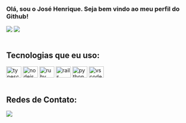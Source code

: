 ### Olá, sou o José Henrique. Seja bem vindo ao meu perfil do Github!

<div>
    <a href=""><img src="https://github-readme-stats.vercel.app/api?username=josehenriquepg&show_icons=true&theme=github_dark_dimmed&count_private=true&hide_rank=true&hide_title=true"/></a>
    <a href=""><img src="https://github-readme-stats.vercel.app/api/top-langs/?username=josehenriquepg&langs_count=8&theme=github_dark_dimmed&hide=html,css&hide_title=true&layout=compact"/></a>
</div>
<br/>

## Tecnologias que eu uso:

<div style="display: inline_block">
    <img align="center" alt="typescript" height="30" width="40" src="https://cdn.jsdelivr.net/gh/devicons/devicon/icons/typescript/typescript-original.svg" />
    <img align="center" alt="nodejs" height="30" width="40" src="https://cdn.jsdelivr.net/gh/devicons/devicon/icons/nodejs/nodejs-original.svg" />      
    <img align="center" alt="ruby" height="30" width="40" src="https://cdn.jsdelivr.net/gh/devicons/devicon/icons/ruby/ruby-original-wordmark.svg" />
    <img align="center" alt="rails" height="30" width="40" src="https://cdn.jsdelivr.net/gh/devicons/devicon/icons/rails/rails-plain-wordmark.svg" />
    <img align="center" alt="python" height="30" width="40" src="https://cdn.jsdelivr.net/gh/devicons/devicon/icons/python/python-original.svg" />
    <img align="center" alt="vscode" height="30" width="40" src="https://cdn.jsdelivr.net/gh/devicons/devicon/icons/vscode/vscode-original-wordmark.svg" />            
</div>
<br/>

## Redes de Contato:

<div style="display: inline_block">
    <a href="https://www.linkedin.com/in/josehenriquepg/" target="_blank">
    <img align="center" src="https://img.shields.io/badge/LinkedIn-0077B5?style=for-the-badge&logo=linkedin&logoColor=white"/></a>
</div>
